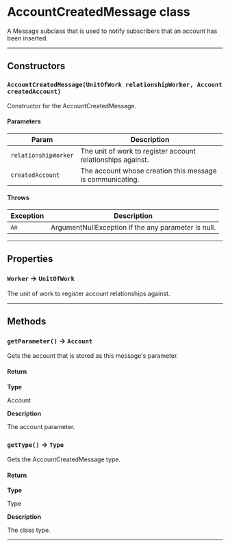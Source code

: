 # AccountCreatedMessage class

A Message subclass that is used to notify subscribers that an account has been inserted.

---
## Constructors
### `AccountCreatedMessage(UnitOfWork relationshipWorker, Account createdAccount)`

Constructor for the AccountCreatedMessage.
#### Parameters
|Param|Description|
|-----|-----------|
|`relationshipWorker` |  The unit of work to register account relationships against. |
|`createdAccount` |  The account whose creation this message is communicating. |

#### Throws
|Exception|Description|
|---------|-----------|
|`An` |  ArgumentNullException if the any parameter is null. |

---
## Properties

### `Worker` → `UnitOfWork`

The unit of work to register account relationships against.

---
## Methods
### `getParameter()` → `Account`

Gets the account that is stored as this message's parameter.

#### Return

**Type**

Account

**Description**

The account parameter.

### `getType()` → `Type`

Gets the AccountCreatedMessage type.

#### Return

**Type**

Type

**Description**

The class type.

---
